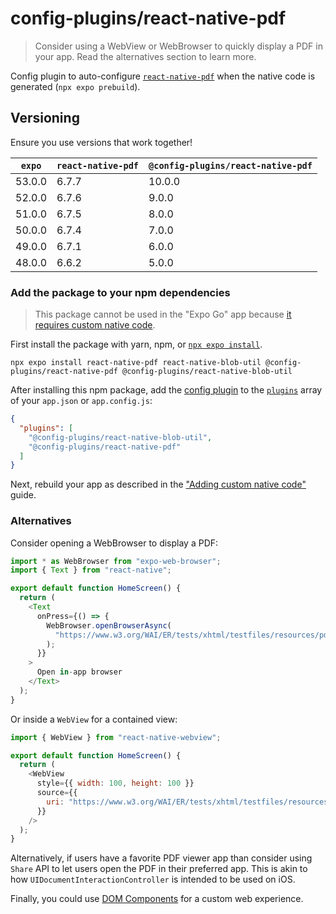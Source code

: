 # config-plugins/react-native-pdf

> Consider using a WebView or WebBrowser to quickly display a PDF in your app. Read the alternatives section to learn more.

Config plugin to auto-configure [`react-native-pdf`][lib] when the native code is generated (`npx expo prebuild`).

## Versioning

Ensure you use versions that work together!

| `expo` | `react-native-pdf` | `@config-plugins/react-native-pdf` |
| ------ | ------------------ | ---------------------------------- |
| 53.0.0 | 6.7.7              | 10.0.0                             |
| 52.0.0 | 6.7.6              | 9.0.0                              |
| 51.0.0 | 6.7.5              | 8.0.0                              |
| 50.0.0 | 6.7.4              | 7.0.0                              |
| 49.0.0 | 6.7.1              | 6.0.0                              |
| 48.0.0 | 6.6.2              | 5.0.0                              |

### Add the package to your npm dependencies

> This package cannot be used in the "Expo Go" app because [it requires custom native code](https://docs.expo.io/workflow/customizing/).

First install the package with yarn, npm, or [`npx expo install`](https://docs.expo.io/workflow/expo-cli/#expo-install).

```
npx expo install react-native-pdf react-native-blob-util @config-plugins/react-native-pdf @config-plugins/react-native-blob-util
```

After installing this npm package, add the [config plugin](https://docs.expo.io/guides/config-plugins/) to the [`plugins`](https://docs.expo.io/versions/latest/config/app/#plugins) array of your `app.json` or `app.config.js`:

```json
{
  "plugins": [
    "@config-plugins/react-native-blob-util",
    "@config-plugins/react-native-pdf"
  ]
}
```

Next, rebuild your app as described in the ["Adding custom native code"](https://docs.expo.io/workflow/customizing/) guide.

[lib]: https://www.npmjs.com/package/react-native-pdf

### Alternatives

Consider opening a WebBrowser to display a PDF:

```js
import * as WebBrowser from "expo-web-browser";
import { Text } from "react-native";

export default function HomeScreen() {
  return (
    <Text
      onPress={() => {
        WebBrowser.openBrowserAsync(
          "https://www.w3.org/WAI/ER/tests/xhtml/testfiles/resources/pdf/dummy.pdf"
        );
      }}
    >
      Open in-app browser
    </Text>
  );
}
```

Or inside a `WebView` for a contained view:

```js
import { WebView } from "react-native-webview";

export default function HomeScreen() {
  return (
    <WebView
      style={{ width: 100, height: 100 }}
      source={{
        uri: "https://www.w3.org/WAI/ER/tests/xhtml/testfiles/resources/pdf/dummy.pdf",
      }}
    />
  );
}
```

Alternatively, if users have a favorite PDF viewer app than consider using `Share` API to let users open the PDF in their preferred app. This is akin to how `UIDocumentInteractionController` is intended to be used on iOS.

Finally, you could use [DOM Components](https://docs.expo.dev/guides/dom-components/) for a custom web experience.
